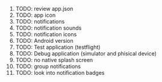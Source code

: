 1. TODO: review app.json
3. TODO: app icon
4. TODO: notifications
5. TODO: notification sounds
6. TODO: notification icons
7. TODO: Android version
8. TODO: Test application (testflight)
9. TODO: Debug application (simulator and phisical device)
10. TODO: no native splash screen
11. TODO: group notifications
12. TODO: look into notification badges
